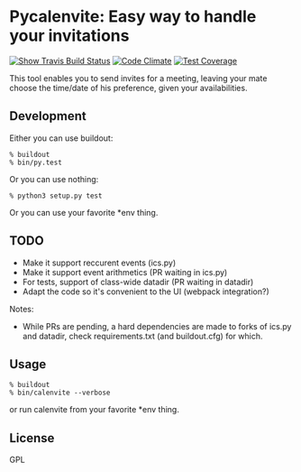 # Pycalenvite: Easy way to handle your invitations

[![Show Travis Build Status](https://travis-ci.org/guyzmo/pycalenvite.svg)](https://travis-ci.org/guyzmo/pycalenvite)
[![Code Climate](https://codeclimate.com/github/guyzmo/pycalenvite/badges/gpa.svg)](https://codeclimate.com/github/guyzmo/pycalenvite)
[![Test Coverage](https://codeclimate.com/github/guyzmo/pycalenvite/badges/coverage.svg)](https://codeclimate.com/github/guyzmo/pycalenvite/coverage)

This tool enables you to send invites for a meeting, leaving your mate choose the
time/date of his preference, given your availabilities.

## Development

Either you can use buildout:

    % buildout
    % bin/py.test

Or you can use nothing:

    % python3 setup.py test

Or you can use your favorite *env thing.

## TODO

* Make it support reccurent events (ics.py)
* Make it support event arithmetics (PR waiting in ics.py)
* For tests, support of class-wide datadir (PR waiting in datadir)
* Adapt the code so it's convenient to the UI (webpack integration?)

Notes:

 * While PRs are pending, a hard dependencies are made to forks of ics.py and
   datadir, check requirements.txt (and buildout.cfg) for which.

## Usage

    % buildout
    % bin/calenvite --verbose

or run calenvite from your favorite *env thing.

## License

GPL

